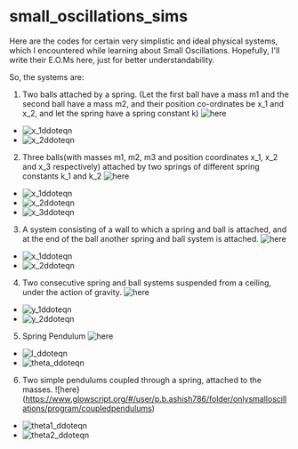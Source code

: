 # small_oscillations_sims

Here are the codes for certain very simplistic and ideal physical systems, which I encountered while learning about Small Oscillations. 
Hopefully, I'll write their E.O.Ms here, just for better understandability.

So, the systems are:
1. Two balls attached by a spring. (Let the first ball have a mass m1 and the second ball have a mass m2, and their position co-ordinates be x_1 and x_2, and let the spring have a spring constant k) ![here](https://www.glowscript.org/#/user/p.b.ashish786/folder/onlysmalloscillations/program/2balls1spring)

- ![x_1ddoteqn](https://latex.codecogs.com/gif.latex?\ddot{x}_1=\dfrac{-k}{m_1}((x_1&space;-&space;x_{01})&space;-&space;(x_2-x_{02})))
- ![x_2ddoteqn](https://latex.codecogs.com/gif.latex?\ddot{x}_2=\dfrac{-k}{m_1}((x_2&space;-&space;x_{02})&space;-&space;(x_1-x_{01})))

2. Three balls(with masses m1, m2, m3 and position coordinates x_1, x_2 and x_3 respectively) attached by two springs of different spring constants k_1 and k_2 ![here](https://www.glowscript.org/#/user/p.b.ashish786/folder/onlysmalloscillations/program/3balls2springs)

- ![x_1ddoteqn](https://latex.codecogs.com/gif.latex?\ddot{x}_1=\dfrac{-k_1}{m_1}((x_1-x_{01})&space;-&space;x_2))
- ![x_2ddoteqn](https://latex.codecogs.com/gif.latex?\ddot{x}_2=\dfrac{-k_1}{m_1}(x_2-(x_1-x_{01}))-\dfrac{k_2}{m_2}((x_2-x_{03})-x_3))
- ![x_3ddoteqn](https://latex.codecogs.com/gif.latex?\ddot{x}_3=\dfrac{-k_2}{m_3}(x_3-x_{03}-x_2))

3. A system consisting of a wall to which a spring and ball is attached, and at the end of the ball another spring and ball system is attached. ![here](https://www.glowscript.org/#/user/p.b.ashish786/folder/onlysmalloscillations/program/wall2balls2springs)

- ![x_1ddoteqn](https://latex.codecogs.com/gif.latex?\ddot{x}_1=\dfrac{1}{m_1}[(k_2(x_2-x_{02})-(x_1-x_{01}))-(k_1&plus;k_2)(x_1-x_{01})])
- ![x_2ddoteqn](https://latex.codecogs.com/gif.latex?\ddot{x}_1=\dfrac{1}{m_2}[((x_1-x_{01})-(x_2-x_{02}))&plus;(x_1-x_{01})])

4. Two consecutive spring and ball systems suspended from a ceiling, under the action of gravity. ![here](https://www.glowscript.org/#/user/p.b.ashish786/folder/onlysmalloscillations/program/springpendulum)

- ![y_1ddoteqn](https://latex.codecogs.com/gif.latex?\ddot{y}_1&space;=&space;\dfrac{1}{m_1}[(k_1(y_1-y_{01}))&plus;(k_2(y_2-(y_1&plus;y_{02}))-(y_1-y_{01}))-(m_1&space;&plus;m_2)g])
- ![y_2ddoteqn](https://latex.codecogs.com/gif.latex?\ddot{y}_2=\dfrac{-k_2}{m_2}(y_2-(y_1&plus;y_{02})-(y_1-y_{01}))-g)

5. Spring Pendulum ![here](https://www.glowscript.org/#/user/p.b.ashish786/folder/onlysmalloscillations/program/springpendulum)

- ![l_ddoteqn](https://latex.codecogs.com/gif.latex?\ddot{l}=l\dot{\theta}^2&plus;g(1-cos\theta)-\dfrac{k}{m}(l-l_0))
- ![theta_ddoteqn](https://latex.codecogs.com/gif.latex?\ddot{\theta}=-\dfrac{g}{l}sin\theta-\dfrac{\dot{l}\dot{\theta}}{l})

6. Two simple pendulums coupled through a spring, attached to the masses. ![here}(https://www.glowscript.org/#/user/p.b.ashish786/folder/onlysmalloscillations/program/coupledpendulums)

- ![theta1_ddoteqn](https://latex.codecogs.com/gif.latex?\ddot{\theta}_1=-\dfrac{g}{l_1}&space;sin\theta_1-\dfrac{k}{m_1}cos\theta_1(sin\theta_1-\dfrac{l_2}{l_1}sin\theta_2)])
- ![theta2_ddoteqn](https://latex.codecogs.com/gif.latex?\ddot{\theta}_2=-m_2&space;\dfrac{g}{l_2}sin\theta_2&space;-&space;\dfrac{k}{m_2}cos\theta_2(sin\theta_2-\dfrac{l_1}{l_2}sin\theta_1))
